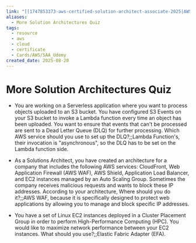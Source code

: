 ```yaml
---
link: "[[1747853373-aws-certified-solution-architect-associate-2025|AWS Certified Solution Architect Associate 2025]]"
aliases:
  - More Solution Architectures Quiz
tags:
  - resource
  - aws
  - cloud
  - certificate
  - Cards/AWS/SAA_Udemy
created_date: 2025-08-20
---
```

# More Solution Architectures Quiz
- You are working on a Serverless application where you want to process objects uploaded to an S3 bucket. You have configured S3 Events on your S3 bucket to invoke a Lambda function every time an object has been uploaded. You want to ensure that events that can't be processed are sent to a Dead Letter Queue (DLQ) for further processing. Which AWS service should you use to set up the DLQ?;;Lambda Function's, their invocation is "asynchronous", so the DLQ has to be set on the Lambda function side.
<!--SR:!2025-09-09,5,250-->
- As a Solutions Architect, you have created an architecture for a company that includes the following AWS services: CloudFront, Web Application Firewall (AWS WAF), AWS Shield, Application Load Balancer, and EC2 instances managed by an Auto Scaling Group. Sometimes the company receives malicious requests and wants to block these IP addresses. According to your architecture, Where should you do it?;;AWS WAF, because it is specifically designed to protect web applications by allowing you to manage and block specific IP addresses.
<!--SR:!2025-09-09,15,290-->
- You have a set of Linux EC2 instances deployed in a Cluster Placement Group in order to perform High-Performance Computing (HPC). You would like to maximize network performance between your EC2 instances. What should you use?;;Elastic Fabric Adapter (EFA).
<!--SR:!2025-09-06,12,270-->



